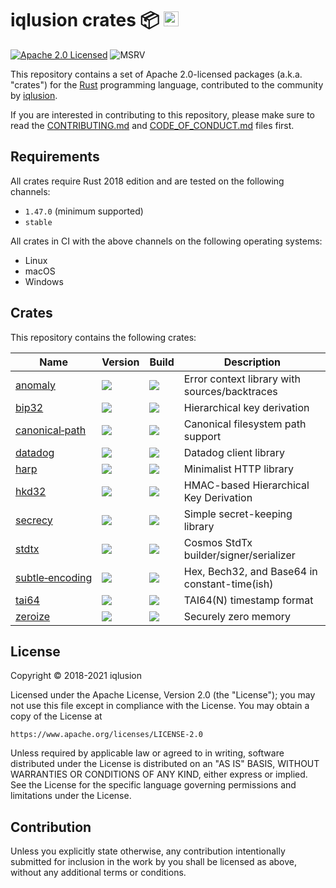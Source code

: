 # iqlusion crates 📦 <a href="https://www.iqlusion.io"><img src="https://storage.googleapis.com/iqlusion-production-web/img/logo/iqlusion-rings-sm.png" alt="iqlusion" width="24" height="24"></a>

[![Apache 2.0 Licensed][license-image]][license-link]
![MSRV][msrv-image]

This repository contains a set of Apache 2.0-licensed packages (a.k.a.  "crates")
for the [Rust](https://www.rust-lang.org/) programming language, contributed
to the community by [iqlusion](https://www.iqlusion.io).

If you are interested in contributing to this repository, please make sure to
read the [CONTRIBUTING.md] and [CODE_OF_CONDUCT.md] files first.

[CONTRIBUTING.md]: https://github.com/iqlusioninc/crates/blob/main/CONTRIBUTING.md
[CODE_OF_CONDUCT.md]: https://github.com/iqlusioninc/crates/blob/main/CODE_OF_CONDUCT.md

## Requirements

All crates require Rust 2018 edition and are tested on the following channels:

- `1.47.0` (minimum supported)
- `stable`

All crates in CI with the above channels on the following operating systems:

- Linux
- macOS
- Windows

## Crates

This repository contains the following crates:

| Name              | Version                    | Build                      | Description                                   |
|-------------------|----------------------------|----------------------------|--------------------------|
| [anomaly]         | ![][anomaly-crate]         | ![][anomaly-build]         | Error context library with sources/backtraces |
| [bip32]           | ![][bip32-crate]           | ![][bip32-build]           | Hierarchical key derivation
| [canonical‑path]  | ![][canonical-path-crate]  | ![][canonical-path-build]  | Canonical filesystem path support             |
| [datadog]         | ![][datadog-crate]         | ![][datadog-build]         | Datadog client library
| [harp]            | ![][harp-crate]            | ![][harp-build]            | Minimalist HTTP library                       |
| [hkd32]           | ![][hkd32-crate]           | ![][hkd32-build]           | HMAC-based Hierarchical Key Derivation        |
| [secrecy]         | ![][secrecy-crate]         | ![][secrecy-build]         | Simple secret-keeping library                 |
| [stdtx]           | ![][stdtx-crate]           | ![][stdtx-build]           | Cosmos StdTx builder/signer/serializer        |
| [subtle‑encoding] | ![][subtle-encoding-crate] | ![][subtle-encoding-build] | Hex, Bech32, and Base64 in constant-time(ish) |
| [tai64]           | ![][tai64-crate]           | ![][tai64-build]           | TAI64(N) timestamp format                     |
| [zeroize]         | ![][zeroize-crate]         | ![][zeroize-build]         | Securely zero memory                          |

## License

Copyright © 2018-2021 iqlusion

Licensed under the Apache License, Version 2.0 (the "License");
you may not use this file except in compliance with the License.
You may obtain a copy of the License at

    https://www.apache.org/licenses/LICENSE-2.0

Unless required by applicable law or agreed to in writing, software
distributed under the License is distributed on an "AS IS" BASIS,
WITHOUT WARRANTIES OR CONDITIONS OF ANY KIND, either express or implied.
See the License for the specific language governing permissions and
limitations under the License.

## Contribution

Unless you explicitly state otherwise, any contribution intentionally
submitted for inclusion in the work by you shall be licensed as above,
without any additional terms or conditions.

[//]: # (badges)

[license-image]: https://img.shields.io/badge/license-Apache2.0-blue.svg
[license-link]: https://github.com/iqlusioninc/crates/blob/main/LICENSE
[msrv-image]: https://img.shields.io/badge/rustc-1.47+-blue.svg

[//]: # (crates)

[anomaly]: https://github.com/iqlusioninc/crates/tree/main/anomaly
[anomaly-crate]: https://img.shields.io/crates/v/anomaly.svg
[bip32]: https://github.com/iqlusioninc/crates/tree/main/bip32
[bip32-crate]: https://img.shields.io/crates/v/bip32.svg
[canonical‑path]: https://github.com/iqlusioninc/crates/tree/main/canonical-path
[canonical-path-crate]: https://img.shields.io/crates/v/canonical-path.svg
[datadog]: https://github.com/iqlusioninc/crates/tree/main/datadog
[datadog-crate]: https://img.shields.io/crates/v/datadog.svg
[harp]: https://github.com/iqlusioninc/crates/tree/main/harp
[harp-crate]: https://img.shields.io/crates/v/harp.svg
[hkd32]: https://github.com/iqlusioninc/crates/tree/main/hkd32
[hkd32-crate]: https://img.shields.io/crates/v/hkd32.svg
[secrecy]: https://github.com/iqlusioninc/crates/tree/main/secrecy
[secrecy-crate]: https://img.shields.io/crates/v/secrecy.svg
[stdtx]: https://github.com/iqlusioninc/crates/tree/main/stdtx
[stdtx-crate]: https://img.shields.io/crates/v/stdtx.svg
[subtle‑encoding]: https://github.com/iqlusioninc/crates/tree/main/subtle-encoding
[subtle-encoding-crate]: https://img.shields.io/crates/v/subtle-encoding.svg
[tai64]: https://github.com/iqlusioninc/crates/tree/main/tai64
[tai64-crate]: https://img.shields.io/crates/v/tai64.svg
[zeroize]: https://github.com/iqlusioninc/crates/tree/main/zeroize
[zeroize-crate]: https://img.shields.io/crates/v/zeroize.svg

[//]: # (build)

[anomaly-build]: https://github.com/iqlusioninc/crates/actions/workflows/anomaly.yml/badge.svg
[bip32-build]: https://github.com/iqlusioninc/crates/actions/workflows/bip32.yml/badge.svg
[canonical-path-build]: https://github.com/iqlusioninc/crates/actions/workflows/canonical-path.yml/badge.svg
[datadog-build]: https://github.com/iqlusioninc/crates/actions/workflows/datadog.yml/badge.svg
[harp-build]: https://github.com/iqlusioninc/crates/actions/workflows/harp.yml/badge.svg
[hkd32-build]: https://github.com/iqlusioninc/crates/actions/workflows/hkd32.yml/badge.svg
[secrecy-build]: https://github.com/iqlusioninc/crates/actions/workflows/secrecy.yml/badge.svg
[stdtx-build]: https://github.com/iqlusioninc/crates/actions/workflows/stdtx.yml/badge.svg
[subtle-encoding-build]: https://github.com/iqlusioninc/crates/actions/workflows/subtle-encoding.yml/badge.svg
[tai64-build]: https://github.com/iqlusioninc/crates/actions/workflows/tai64.yml/badge.svg
[zeroize-build]: https://github.com/iqlusioninc/crates/actions/workflows/zeroize.yml/badge.svg
